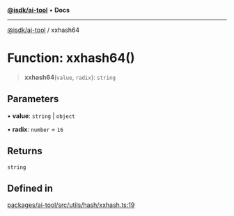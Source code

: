 [**@isdk/ai-tool**](../README.md) • **Docs**

***

[@isdk/ai-tool](../globals.md) / xxhash64

# Function: xxhash64()

> **xxhash64**(`value`, `radix`): `string`

## Parameters

• **value**: `string` \| `object`

• **radix**: `number` = `16`

## Returns

`string`

## Defined in

[packages/ai-tool/src/utils/hash/xxhash.ts:19](https://github.com/isdk/ai-tool.js/blob/b0813174e9b350ae47231f8e5f885150313123b0/src/utils/hash/xxhash.ts#L19)
